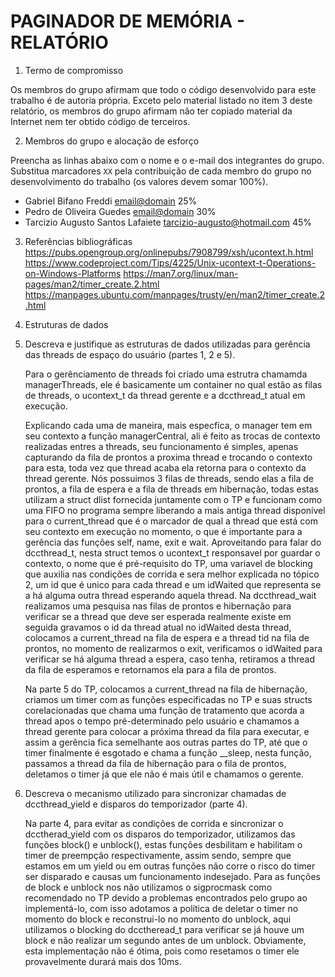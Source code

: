 # PAGINADOR DE MEMÓRIA - RELATÓRIO

1. Termo de compromisso

Os membros do grupo afirmam que todo o código desenvolvido para este
trabalho é de autoria própria.  Exceto pelo material listado no item
3 deste relatório, os membros do grupo afirmam não ter copiado
material da Internet nem ter obtido código de terceiros.

2. Membros do grupo e alocação de esforço

Preencha as linhas abaixo com o nome e o e-mail dos integrantes do
grupo.  Substitua marcadores `XX` pela contribuição de cada membro
do grupo no desenvolvimento do trabalho (os valores devem somar
100%).

  * Gabriel Bifano Freddi <email@domain> 25%
  * Pedro de Oliveira Guedes <email@domain> 30%
  * Tarcizio Augusto Santos Lafaiete <tarcizio-augusto@hotmail.com> 45%

3. Referências bibliográficas
  https://pubs.opengroup.org/onlinepubs/7908799/xsh/ucontext.h.html
  https://www.codeproject.com/Tips/4225/Unix-ucontext-t-Operations-on-Windows-Platforms
  https://man7.org/linux/man-pages/man2/timer_create.2.html
  https://manpages.ubuntu.com/manpages/trusty/en/man2/timer_create.2.html


4. Estruturas de dados

  1. Descreva e justifique as estruturas de dados utilizadas para
     gerência das threads de espaço do usuário (partes 1, 2 e 5).

      Para o gerênciamento de threads foi criado uma estrutra chamamda managerThreads, ele é basicamente um container no qual estão as filas de threads, o ucontext_t da thread gerente e a dccthread_t atual em execução.

      Explicando cada uma de maneira, mais especfíca, o manager tem em seu contexto a função managerCentral, ali é feito as trocas de contexto realizadas entres a threads, seu funcionamento é simples, apenas capturando da 
    fila de prontos a proxima thread e trocando o contexto para esta, toda vez que thread acaba ela retorna para o contexto da thread gerente. Nós possuimos 3 filas de threads, sendo elas a fila de prontos, a fila de espera e 
    a fila de threads em hibernação, todas estas utilizam a struct dlist fornecida juntamente com o TP e funcionam como uma FIFO no programa sempre liberando a mais antiga thread disponível para o current_thread que é o marcador 
    de qual a thread que está com seu contexto em execução no momento, o que é importante para a gerência das funções self, name, exit e wait. Aproveitando para falar do dccthread_t,  nesta struct temos o ucontext_t responsavel por
    guardar o contexto, o nome que é pré-requisito do TP, uma variavel de blocking que auxilia nas condições de corrida e sera melhor explicada no tópico 2, um id que é unico para cada thread e um idWaited que representa se a há 
    alguma outra thread esperando aquela thread. Na dccthread_wait realizamos uma pesquisa nas filas de prontos e hibernação para verificar se a thread que deve ser esperada realmente existe em seguida gravamos o id da thread atual
    no idWaited desta thread, colocamos a current_thread na fila de espera e a thread tid na fila de prontos, no momento de realizarmos o exit, verificamos o idWaited para verificar se há alguma thread a espera, caso tenha, retiramos 
    a thread da fila de esperamos e retornamos ela para a fila de prontos.

      Na parte 5 do TP, colocamos a current_thread na fila de hibernação, criamos um timer com as funções especificadas no TP e suas structs corelacionadas que chama uma função de tratamento que acorda a thread apos o tempo pré-determinado 
    pelo usuário e chamamos a thread gerente para colocar a próxima thread da fila para executar, e assim a gerência fica semelhante aos outras partes do TP, até que o timer finalmente é esgotado e chama a função __sleep, nesta função, 
    passamos a thread da fila de hibernação para o fila de prontos, deletamos o timer já que ele não é mais útil e chamamos o gerente.   

  2. Descreva o mecanismo utilizado para sincronizar chamadas de
     dccthread_yield e disparos do temporizador (parte 4).

      Na parte 4, para evitar as condições de corrida e sincronizar o dcctherad_yield com os disparos do temporizador, utilizamos das funções block() e unblock(), estas funções desbilitam e habilitam o timer de preempção respectivamente, 
    assim sendo, sempre que estamos em um yield ou em outras funções não corre o risco do timer ser disparado e causas um funcionamento indesejado. Para as funções de block e unblock nos não utilizamos o sigprocmask como recomendado no TP
    devido a problemas encontrados pelo grupo ao implementá-lo, com isso adotamos a política de deletar o timer no momento do block e reconstrui-lo no momento do unblock, aqui utilizamos o blocking do dcctheread_t para verificar se já houve
    um block e não realizar um segundo antes de um unblock. Obviamente, esta implementação não é ótima, pois como resetamos o timer ele provavelmente durará mais dos 10ms.
